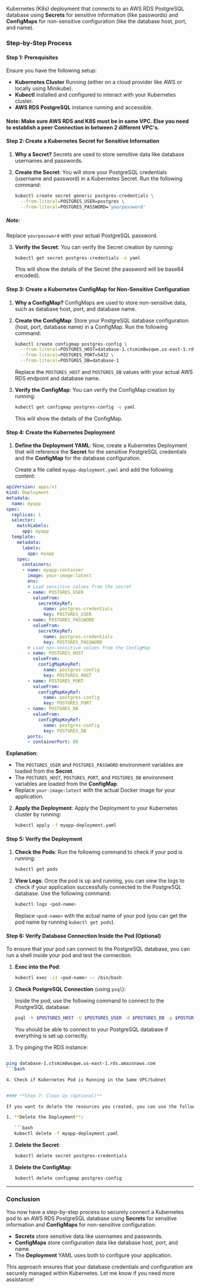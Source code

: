 Kubernetes (K8s) deployment that connects to an AWS RDS PostgreSQL database using **Secrets** for sensitive information (like passwords) and **ConfigMaps** for non-sensitive configuration (like the database host, port, and name).

### Step-by-Step Process

#### **Step 1: Prerequisites**
Ensure you have the following setup:
- **Kubernetes Cluster** Running (either on a cloud provider like AWS or locally using Minikube).
- **Kubectl** installed and configured to interact with your Kubernetes cluster.
- **AWS RDS PostgreSQL** instance running and accessible.

#### Note: Make sure AWS RDS and K8S must be in same VPC. Else you need to establish a peer Connection in between 2 different VPC's.

#### **Step 2: Create a Kubernetes Secret for Sensitive Information**

1. **Why a Secret?**
   Secrets are used to store sensitive data like database usernames and passwords.

2. **Create the Secret**:
   You will store your PostgreSQL credentials (username and password) in a Kubernetes Secret. Run the following command:

   ```bash
   kubectl create secret generic postgres-credentials \
     --from-literal=POSTGRES_USER=postgres \
     --from-literal=POSTGRES_PASSWORD='yourpassword'
   ```
##### Note:
   Replace `yourpassword` with your actual PostgreSQL password.

3. **Verify the Secret**:
   You can verify the Secret creation by running:

   ```bash
   kubectl get secret postgres-credentials -o yaml
   ```

   This will show the details of the Secret (the password will be base64 encoded).

#### **Step 3: Create a Kubernetes ConfigMap for Non-Sensitive Configuration**

1. **Why a ConfigMap?**
   ConfigMaps are used to store non-sensitive data, such as database host, port, and database name.

2. **Create the ConfigMap**:
   Store your PostgreSQL database configuration (host, port, database name) in a ConfigMap. Run the following command:

   ```bash
   kubectl create configmap postgres-config \
     --from-literal=POSTGRES_HOST=database-1.ctsmim8wsqwe.us-east-1.rds.amazonaws.com \
     --from-literal=POSTGRES_PORT=5432 \
     --from-literal=POSTGRES_DB=database-1
   ```

   Replace the `POSTGRES_HOST` and `POSTGRES_DB` values with your actual AWS RDS endpoint and database name.

3. **Verify the ConfigMap**:
   You can verify the ConfigMap creation by running:

   ```bash
   kubectl get configmap postgres-config -o yaml
   ```

   This will show the details of the ConfigMap.

#### **Step 4: Create the Kubernetes Deployment**

1. **Define the Deployment YAML**:
   Now, create a Kubernetes Deployment that will reference the **Secret** for the sensitive PostgreSQL credentials and the **ConfigMap** for the database configuration.

   Create a file called `myapp-deployment.yaml` and add the following content:
```yaml
apiVersion: apps/v1
kind: Deployment
metadata:
  name: myapp
spec:
  replicas: 1
  selector:
    matchLabels:
      app: myapp
  template:
    metadata:
      labels:
        app: myapp
    spec:
      containers:
      - name: myapp-container
        image: your-image:latest
        env:
        # Load sensitive values from the secret
        - name: POSTGRES_USER
          valueFrom:
            secretKeyRef:
              name: postgres-credentials
              key: POSTGRES_USER
        - name: POSTGRES_PASSWORD
          valueFrom:
            secretKeyRef:
              name: postgres-credentials
              key: POSTGRES_PASSWORD
        # Load non-sensitive values from the ConfigMap
        - name: POSTGRES_HOST
          valueFrom:
            configMapKeyRef:
              name: postgres-config
              key: POSTGRES_HOST
        - name: POSTGRES_PORT
          valueFrom:
            configMapKeyRef:
              name: postgres-config
              key: POSTGRES_PORT
        - name: POSTGRES_DB
          valueFrom:
            configMapKeyRef:
              name: postgres-config
              key: POSTGRES_DB
        ports:
        - containerPort: 80
```

   **Explanation**:
   - The `POSTGRES_USER` and `POSTGRES_PASSWORD` environment variables are loaded from the **Secret**.
   - The `POSTGRES_HOST`, `POSTGRES_PORT`, and `POSTGRES_DB` environment variables are loaded from the **ConfigMap**.
   - Replace `your-image:latest` with the actual Docker image for your application.

2. **Apply the Deployment**:
   Apply the Deployment to your Kubernetes cluster by running:

   ```bash
   kubectl apply -f myapp-deployment.yaml
   ```

#### **Step 5: Verify the Deployment**

1. **Check the Pods**:
   Run the following command to check if your pod is running:

   ```bash
   kubectl get pods
   ```

2. **View Logs**:
   Once the pod is up and running, you can view the logs to check if your application successfully connected to the PostgreSQL database. Use the following command:

   ```bash
   kubectl logs <pod-name>
   ```

   Replace `<pod-name>` with the actual name of your pod (you can get the pod name by running `kubectl get pods`).

#### **Step 6: Verify Database Connection Inside the Pod (Optional)**

To ensure that your pod can connect to the PostgreSQL database, you can run a shell inside your pod and test the connection.

1. **Exec into the Pod**:

   ```bash
   kubectl exec -it <pod-name> -- /bin/bash
   ```

2. **Check PostgreSQL Connection** (using `psql`):

   Inside the pod, use the following command to connect to the PostgreSQL database:

   ```bash
   psql -h $POSTGRES_HOST -U $POSTGRES_USER -d $POSTGRES_DB -p $POSTGRES_PORT
   ```

   You should be able to connect to your PostgreSQL database if everything is set up correctly.



3. Try pinging the RDS instance:

```bash

ping database-1.ctsmim8wsqwe.us-east-1.rds.amazonaws.com
```bash

4. Check if Kubernetes Pod is Running in the Same VPC/Subnet


#### **Step 7: Clean Up (Optional)**

If you want to delete the resources you created, you can use the following commands:

1. **Delete the Deployment**:

   ```bash
   kubectl delete -f myapp-deployment.yaml
   ```

2. **Delete the Secret**:

   ```bash
   kubectl delete secret postgres-credentials
   ```

3. **Delete the ConfigMap**:

   ```bash
   kubectl delete configmap postgres-config
   ```

---

### Conclusion

You now have a step-by-step process to securely connect a Kubernetes pod to an AWS RDS PostgreSQL database using **Secrets** for sensitive information and **ConfigMaps** for non-sensitive configuration.

- **Secrets** store sensitive data like usernames and passwords.
- **ConfigMaps** store configuration data like database host, port, and name.
- The **Deployment** YAML uses both to configure your application.

This approach ensures that your database credentials and configuration are securely managed within Kubernetes. Let me know if you need more assistance!
